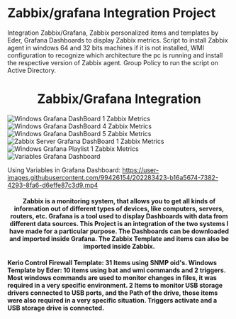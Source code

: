 # Zabbix/grafana Integration Project

Integration Zabbix/Grafana, Zabbix personalized items and templates by Eder, Grafana Dashboards to display Zabbix metrics.
Script to install Zabbix agent in windows 64 and 32 bits machines if it is not installed, WMI configuration to recognize which
architecture the pc is running and install the respective version of Zabbix agent. Group Policy to run the script on Active Directory.

<h1 align="center"> Zabbix/Grafana Integration </h1>


![Windows Grafana DashBoard 1 Zabbix Metrics](https://user-images.githubusercontent.com/99426154/202269884-eef2b072-3521-4548-b304-d4619afa04fe.png)
![Windows Grafana DashBoard 4 Zabbix Metrics](https://user-images.githubusercontent.com/99426154/202269892-2fa006e5-0a89-48b9-9b75-f7397a3231c5.png)
![Windows Grafana DashBoard 5 Zabbix Metrics](https://user-images.githubusercontent.com/99426154/202269894-9162dac6-2082-4793-9294-c291635b8c68.png)
![Zabbix Server Grafana DashBoard 1 Zabbix Metrics](https://user-images.githubusercontent.com/99426154/202269924-07fa9b99-eb39-472e-8e46-88f944a7666f.png)
![Windows Grafana Playlist 1 Zabbix Metrics](https://user-images.githubusercontent.com/99426154/202269960-7417a197-457b-4fad-a8f0-e653d45664ef.gif)
![Variables Grafana Dashboard](https://user-images.githubusercontent.com/99426154/202284312-d073d35d-d476-4971-9d90-047a8247eb4e.gif)

Using Variables in Grafana Dashboard:
https://user-images.githubusercontent.com/99426154/202283423-b16a5674-7382-4293-8fa6-d6effe87c3d9.mp4




<h4 align="center">  Zabbix is a monitoring system, that allows you to get all kinds of information out of different types of devices, like computers, servers, routers, etc. Grafana is a tool used to display Dashboards with data from different data sources. This Project is an integration of the two systems I have made for a particular purpose. The Dashboards can be downloaded and imported inside Grafana. The Zabbix Template and items can also be imported inside Zabbix.</h4>

<h4 align="left"> Kerio Control Firewall Template: 31 Items using SNMP oid's.
  Windows Template by Eder: 10 items using bat and wmi commands and 2 triggers.
  Most windows commands are used to monitor changes in files, it was required in a very specific environment. 2 Items to monitor USB storage drivers connected to USB ports, and the Path of the drive, those items were also required in a very specific situation. Triggers activate and a USB storage drive is connected. </h5>
